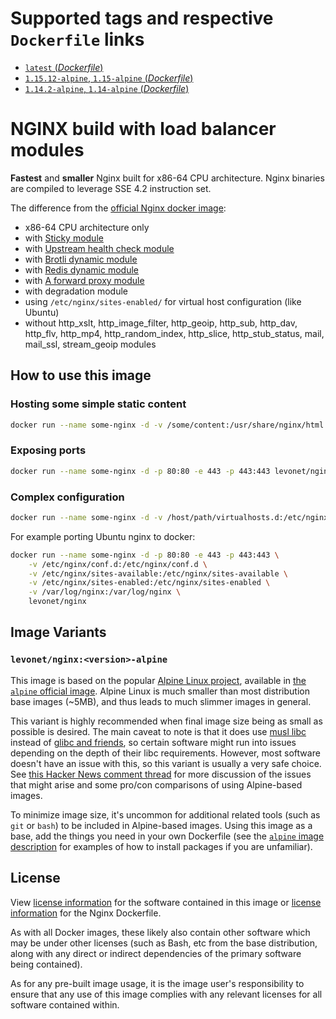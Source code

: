 # Supported tags and respective `Dockerfile` links

- [`latest` (*Dockerfile*)](https://github.com/levonet/docker-nginx/blob/master/Dockerfile)
- [`1.15.12-alpine`, `1.15-alpine` (*Dockerfile*)](https://github.com/levonet/docker-nginx/blob/v1.15.12/Dockerfile)
- [`1.14.2-alpine`, `1.14-alpine` (*Dockerfile*)](https://github.com/levonet/docker-nginx/blob/v1.14.2/Dockerfile)

# NGINX build with load balancer modules

**Fastest** and **smaller** Nginx built for x86-64 CPU architecture.
Nginx binaries are compiled to leverage SSE 4.2 instruction set.

The difference from the [official Nginx docker image](https://hub.docker.com/_/nginx):

- x86-64 CPU architecture only
- with [Sticky module](https://bitbucket.org/nginx-goodies/nginx-sticky-module-ng)
- with [Upstream health check module](https://github.com/2Fast2BCn/nginx_upstream_check_module#readme)
- with [Brotli dynamic module](https://github.com/google/ngx_brotli#readme)
- with [Redis dynamic module](https://www.nginx.com/resources/wiki/modules/redis/)
- with [A forward proxy module](https://github.com/chobits/ngx_http_proxy_connect_module)
- with degradation module
- using `/etc/nginx/sites-enabled/` for virtual host configuration (like Ubuntu)
- without http_xslt, http_image_filter, http_geoip, http_sub, http_dav, http_flv, http_mp4, http_random_index, http_slice, http_stub_status, mail, mail_ssl, stream_geoip modules

## How to use this image

### Hosting some simple static content

```sh
docker run --name some-nginx -d -v /some/content:/usr/share/nginx/html:ro levonet/nginx
```

### Exposing ports

```sh
docker run --name some-nginx -d -p 80:80 -e 443 -p 443:443 levonet/nginx
```

### Complex configuration

```sh
docker run --name some-nginx -d -v /host/path/virtualhosts.d:/etc/nginx/sites-enabled:ro levonet/nginx
```
For example porting Ubuntu nginx to docker:

```sh
docker run --name some-nginx -d -p 80:80 -e 443 -p 443:443 \
    -v /etc/nginx/conf.d:/etc/nginx/conf.d \
    -v /etc/nginx/sites-available:/etc/nginx/sites-available \
    -v /etc/nginx/sites-enabled:/etc/nginx/sites-enabled \
    -v /var/log/nginx:/var/log/nginx \
    levonet/nginx
```

## Image Variants

### `levonet/nginx:<version>-alpine`

This image is based on the popular [Alpine Linux project](http://alpinelinux.org/), available in [the `alpine` official image](https://hub.docker.com/_/alpine).
Alpine Linux is much smaller than most distribution base images (~5MB), and thus leads to much slimmer images in general.

This variant is highly recommended when final image size being as small as possible is desired. The main caveat to note is that it does use [musl libc](http://www.musl-libc.org/) instead of [glibc and friends](http://www.etalabs.net/compare_libcs.html), so certain software might run into issues depending on the depth of their libc requirements. However, most software doesn't have an issue with this, so this variant is usually a very safe choice.
See [this Hacker News comment thread](https://news.ycombinator.com/item?id=10782897) for more discussion of the issues that might arise and some pro/con comparisons of using Alpine-based images.

To minimize image size, it's uncommon for additional related tools (such as `git` or `bash`) to be included in Alpine-based images. Using this image as a base, add the things you need in your own Dockerfile (see the [`alpine` image description](https://hub.docker.com/_/alpine/) for examples of how to install packages if you are unfamiliar).

## License

View [license information](http://nginx.org/LICENSE) for the software contained in this image or [license information](https://github.com/levonet/docker-nginx/blob/master/LICENSE) for the Nginx Dockerfile.

As with all Docker images, these likely also contain other software which may be under other licenses (such as Bash, etc from the base distribution, along with any direct or indirect dependencies of the primary software being contained).

As for any pre-built image usage, it is the image user's responsibility to ensure that any use of this image complies with any relevant licenses for all software contained within.
